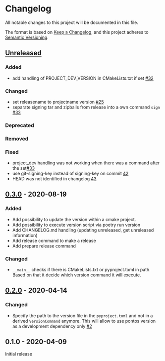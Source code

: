 # Changelog

All notable changes to this project will be documented in this file.

The format is based on [Keep a Changelog](https://keepachangelog.com/en/1.0.0/),
and this project adheres to [Semantic Versioning](https://semver.org/spec/v2.0.0.html).

## [Unreleased]
### Added
- add handling of PROJECT_DEV_VERSION in CMakeLists.txt if set [#32](https://github.com/greenbone/pontos/pull/32)
### Changed
- set releasename to projectname version [#25](https://github.com/greenbone/pontos/pull/25)
- separate signing tar and zipballs from release into a own command `sign` [#33](https://github.com/greenbone/pontos/pull/33)
### Deprecated
### Removed
### Fixed
- project_dev handling was not working when there was a command after the set[#33](https://github.com/greenbone/pontos/pull/33)
- use git-signing-key instead of signing-key on commit [42](https://github.com/greenbone/pontos/pull/42)
- HEAD was not identified in changelog [43](https://github.com/greenbone/pontos/pull/43)

[Unreleased]: https://github.com/greenbone/pontos/compare/v0.3.0...HEAD


## [0.3.0] - 2020-08-19

### Added

* Add possibility to update the version within a cmake project.
* Add possibility to execute version script via poetry run version
* Add CHANGELOG.md handling (updating unreleased, get unreleased information)
* Add release command to make a release
* Add prepare release command

### Changed

* `__main__` checks if there is CMakeLists.txt or pyproject.toml in path.
   Based on that it decide which version command it will execute.

[0.3.0]: https://github.com/greenbone/pontos/compare/v0.2.0...v0.3.0

## [0.2.0] - 2020-04-14

### Changed

* Specify the path to the version file in the `pyproject.toml` and not in a
  derived `VersionCommand` anymore. This will allow to use pontos version as
  a development dependency only [#2](https://github.com/greenbone/pontos/pull/2)

[0.2.0]: https://github.com/greenbone/pontos/compare/v0.1.0...v0.2.0

## 0.1.0 - 2020-04-09

Initial release
